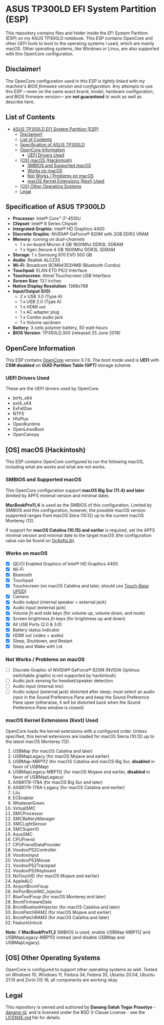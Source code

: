# ASUS TP300LD EFI System Partition (ESP)

This repository contains files and folder inside the EFI System Partition (ESP) on my ASUS TP300LD notebook. 
This ESP contains OpenCore and other UEFI tools to boot to the operating systems I used, which are mainly macOS. 
Other operating systems, like Windows or Linux, are also supported with this OpenCore configuration.

## Disclaimer!
The OpenCore configuration used in *this ESP is tightly linked with my machine's BIOS firmware version and configuration*.
Any attempts to use this ESP &mdash;even on the same exact brand, model, hardware configuration, and BIOS firmware 
version&mdash; are **not guaranteed** to work as well as describe here.

## List of Contents
- [ASUS TP300LD EFI System Partition (ESP)](#asus-tp300ld-efi-system-partition-esp)
  - [Disclaimer!](#disclaimer)
  - [List of Contents](#list-of-contents)
  - [Specification of ASUS TP300LD](#specification-of-asus-tp300ld)
  - [OpenCore Information](#opencore-information)
    - [UEFI Drivers Used](#uefi-drivers-used)
  - [[OS] macOS (Hackintosh)](#os-macos-hackintosh)
    - [SMBIOS and Supported macOS](#smbios-and-supported-macos)
    - [Works on macOS](#works-on-macos)
    - [Not Works / Problems on macOS](#not-works--problems-on-macos)
    - [macOS Kernel Extensions (Kext) Used](#macos-kernel-extensions-kext-used)
  - [[OS] Other Operating Systems](#os-other-operating-systems)
  - [Legal](#legal)

## Specification of ASUS TP300LD
- **Processor**: Intel® Core™ i7-4510U
- **Chipset**: Intel® 8 Series Chipset
- **Integrated Graphic**: Intel® HD Graphics 4400 
- **Discrette Graphic**: NVIDIA® GeForce® 820M with 2GB DDR3 VRAM
- **Memory**: _running on dual-channels_
  - 1 x on-board Micron 4 GB 1600Mhz DDR3L SDRAM 
  - 1 x Vgen Secure 4 GB 1600Mhz DDR3L SDRAM
- **Storage**: 1 x Samsung 870 EVO 500 GB
- **Audio**: Realtek ALC233
- **Wi-Fi**: Broadcom BCM94352HMB (Bluetooth Combo)
- **Touchpad**: ELAN ETD PS/2 Interface
- **Touchscreen**: Atmel Touchscreen USB Interface
- **Screen Size**: 13.1 inches
- **Native Display Resolution**: 1366x768 
- **Input/Output (I/O)**: 
  - 2 x USB 3.0 (Type A)
  - 1 x USB 2.0 (Type A)
  - 1 x HDMI out
  - 1 x AC adapter plug
  - 1 x Combo audio jack
  - 1 x Volume up/down
- **Battery**: 3 cells polymer battery, 50 watt-hours
- **BIOS Version**: TP300LD.300 (released 25 June 2019)

## OpenCore Information
This ESP contains [OpenCore](https://github.com/acidanthera/OpenCorePkg) version 0.7.6. The boot mode used 
is **UEFI** with **CSM disabled** on **GUID Partition Table (GPT)** storage scheme.

### UEFI Drivers Used 
These are the UEFI drivers used by OpenCore.

- btrfs_x64
- ext4_x64
- ExFatDxe
- NTFS
- HfsPlus
- OpenRuntime
- OpenLinuxBoot
- OpenCanopy
 
## [OS] macOS (Hackintosh)
This ESP contains OpenCore configured to run the following macOS, including what are works and what are not works.

### SMBIOS and Supported macOS
This OpenCore configuration support **macOS Big Sur (11.4) and later** (limited by APFS minimal version and minimal date).

**MacBookPro11,4** is used as the SMBIOS of this configuration. Limited by SMBIOS and this configuration, however, 
the possible macOS version supported ranges from macOS Siera (10.12) up to the current macOS Monterey (12).

If support for **macOS Catalina (10.15) and earlier** is required, set the APFS minimal version and minimal date
to the target macOS (the configuration value can be found on [OcApfsLib](https://github.com/acidanthera/OpenCorePkg/blob/master/Include/Acidanthera/Library/OcApfsLib.h)).

### Works on macOS
- [x] QE/CI Enabled Graphics of Intel® HD Graphics 4400 
- [x] Wi-Fi
- [x] Bluetooth
- [x] Touchpad
- [x] Touchscreen (on macOS Catalina and later, should use [Touch-Base UPDD](https://touch-base.com/drivers))
- [x] Camera
- [x] Audio output (internal speaker + external jack)
- [x] Audio input (external jack)
- [x] Volume *fn* and side keys (for volume up, volume down, and mute)
- [x] Screen brightness *fn* keys (for brightness up and down)
- [x] All USB Ports (2.0 & 3.0)
- [x] Battery status indicator
- [x] HDMI out (video + audio)
- [x] Sleep, Shutdown, and Restart
- [x] Sleep and Wake with Lid

### Not Works / Problems on macOS
- [ ] Discrete Graphic of NVIDIA® GeForce® 820M (NVIDIA Optimus switchable graphic is not supported by hackintosh)
- [ ] Audio jack sensing for headset/speaker detection
- [ ] Audio input (internal mic)
- [ ] Audio output (external jack) distorted after sleep; must select an audio input in the Sound Preference Pane and 
keep the Sound Preference Pane open (otherwise, it will be distorted back when the Sound Preference Pane window is 
closed)

### macOS Kernel Extensions (Kext) Used
OpenCore loads the kernel extensions with a configured order. Unless specified, this kernel extensions are loaded for 
macOS Sierra (10.12) up to the latest macOS Monterey (12).

1. USBMap (for macOS Catalina and later)
2. USBMapLegacy (for macOS Mojave and earlier)
3. USBMap-MBP112 (for macOS Catalina and macOS Big Sur, **disabled** in favor of USBMap)
4. USBMapLegacy-MBP112 (for macOS Mojave and earlier, **disabled** in favor of USBMapLegacy)
5. AX88179-178A (for macOS Big Sur and later)
6. AX88179-178A-Legacy (for macOS Catalina and earlier)
7. Lilu
8. ECEnabler
9. WhateverGreen
10. VirtualSMC
11. SMCProcessor
12. SMCBatteryManager
13. SMCLightSensor
14. SMCSuperIO
15. AsusSMC
16. CPUFriend
17. CPUFriendDataProvider
18. VoodooPS2Controller
19. VoodooInput
20. VoodooPS2Mouse
21. VoodooPS2Trackpad
22. VoodooPS2Keyboard
23. NoTouchID (for macOS Mojave and earlier)
24. AppleALC
25. AirportBrcmFixup
26. AirPortBrcmNIC_Injector
27. BlueToolFixup (for macOS Monterey and later)
28. BrcmFirmwareData
29. BrcmBluetoothInjector (for macOS Catalina and later)
30. BrcmPatchRAM2 (for macOS Mojave and earlier)
31. BrcmPatchRAM3 (for macOS Catalina and later)
32. FeatureUnlock

**Note**: if **MacBookPro11,2** SMBIOS is used, enable USBMap-MBP112 and USBMapLegacy-MBP112 instead (and disable 
USBMap and USBMapLegacy).

## [OS] Other Operating Systems
OpenCore is configured to support other operating systems as well. Tested on Windows 10, Windows 11, Fedora 34, 
Fedora 35, Ubuntu 20.04, Ubuntu 21.10 and Zorin OS 16, all components are working okay.

## Legal
This repository is owned and authored by **Danang Galuh Tegar Prasetyo** - [danang-id](https://github.com/danang-id),
and is licensed under the BSD 3-Clause License - see the [LICENSE.md](LICENSE.md) file for details.
